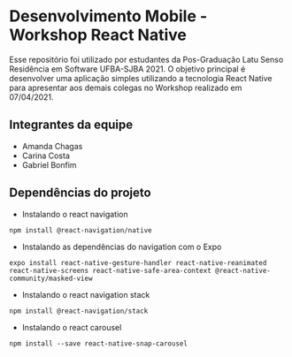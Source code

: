 # Desenvolvimento Mobile - Workshop React Native

Esse repositório foi utilizado por estudantes da Pos-Graduação Latu Senso Residência em Software UFBA-SJBA 2021. O objetivo principal é desenvolver uma aplicação simples utilizando a tecnologia React Native para apresentar aos demais colegas no Workshop realizado em 07/04/2021.

## Integrantes da equipe

- Amanda Chagas
- Carina Costa
- Gabriel Bonfim

## Dependências do projeto

- Instalando o react navigation

`npm install @react-navigation/native`

- Instalando as dependências do navigation com o Expo 

`expo install react-native-gesture-handler react-native-reanimated react-native-screens react-native-safe-area-context @react-native-community/masked-view`

- Instalando o react navigation stack

`npm install @react-navigation/stack`

- Instalando o react carousel

`npm install --save react-native-snap-carousel`